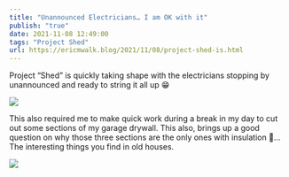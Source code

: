 ```yaml
---
title: "Unannounced Electricians… I am OK with it"
publish: "true"
date: 2021-11-08 12:49:00
tags: "Project Shed"
url: https://ericmwalk.blog/2021/11/08/project-shed-is.html
---
```


Project “Shed” is quickly taking shape with the electricians stopping by unannounced and ready to string it all up 😁

![](https://ericmwalk.blog/uploads/2021/cd9fafd2a8.jpg)

This also required me to make quick work during a break in my day to cut out some sections of my garage drywall. This also, brings up a good question on why those three sections are the only ones with insulation 🤨… The interesting things you find in old houses.

![](https://ericmwalk.blog/uploads/2021/cc2348903c.jpg)